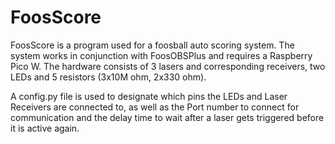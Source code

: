 # FoosScore

FoosScore is a program used for a foosball auto scoring system.  The system works in conjunction with FoosOBSPlus and requires a Raspberry Pico W.  The hardware consists of 3 lasers and corresponding receivers, two LEDs and 5 resistors (3x10M ohm, 2x330 ohm).

A config.py file is used to designate which pins the LEDs and Laser Receivers are connected to, as well as the Port number to connect for communication and the delay time to wait after a laser gets triggered before it is active again.

